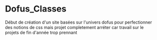 # Dofus_Classes

Début de création d'un site basées sur l'univers dofus pour perfectionner des notions de css mais projet completement arréter car travail sur le projets de fin d'année trop prennant 
